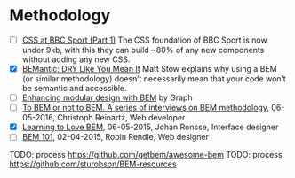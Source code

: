 # Methodology
* [ ] [CSS at BBC Sport (Part 1)](https://medium.com/@shaunbent/css-at-bbc-sport-part-1-bab546184e66#.h32bnllba) The CSS foundation of BBC Sport is now under 9kb, with this they can build ~80% of any new components without adding any new CSS.
* [x] [BEMantic: DRY Like You Mean It](https://medium.com/@stowball/bemantic-dry-like-you-mean-it-133ea3843d98#.x8bmlhfy8) Matt Stow explains why using a BEM (or similar methodology) doesn’t necessarily mean that your code won’t be semantic and accessible.
* [ ] [Enhancing modular design with BEM](https://medium.com/@madebygraph/enhancing-modular-design-with-bem-139e6b1d5329#.9sbq7755c) by Graph
* [ ] [To BEM or not to BEM. A series of interviews on BEM methodology](http://www.didoo.net/to-bem-or-not-to-bem/01__interview-with--christoph__reinartz.html), 06-05-2016, Christoph Reinartz, Web developer
* [x] [Learning to Love BEM](https://css-tricks.com/bem-101/), 06-05-2015, Johan Ronsse, Interface designer
* [ ] [BEM 101](https://css-tricks.com/bem-101/), 02-04-2015, Robin Rendle, Web designer

TODO: process https://github.com/getbem/awesome-bem
TODO: process https://github.com/sturobson/BEM-resources
